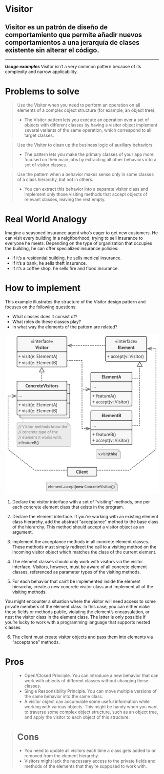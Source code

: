 # Visitor

## Visitor es un patrón de diseño de comportamiento que permite añadir nuevos comportamientos a una jerarquía de clases existente sin alterar el código.

---

**_Usage examples_** Visitor isn’t a very common pattern because of its complexity and
narrow applicability.

# Problems to solve

> Use the Visitor when you need to perform an operation on all elements of a complex
object structure (for example, an object tree).
>
> - The Visitor pattern lets you execute an operation over a set of objects with different
classes by having a visitor object implement several variants of the same operation, which
correspond to all target classes.

> Use the Visitor to clean up the business logic of auxiliary behaviors.
>
> - The pattern lets you make the primary classes of your app more focused on their main
jobs by extracting all other behaviors into a set of visitor classes.

> Use the pattern when a behavior makes sense only in some classes of a class hierarchy,
but not in others.
>
> - You can extract this behavior into a separate visitor class and implement only those
visiting methods that accept objects of relevant classes, leaving the rest empty.

# Real World Analogy

Imagine a seasoned insurance agent who’s eager to get new customers. He can visit every
building in a neighborhood, trying to sell insurance to everyone he meets. Depending on
the type of organization that occupies the building, he can offer specialized insurance
policies:

- If it’s a residential building, he sells medical insurance.
- If it’s a bank, he sells theft insurance.
- If it’s a coffee shop, he sells fire and flood insurance.

# How to implement

This example illustrates the structure of the Visitor design pattern and focuses on the
following questions:

- What classes does it consist of?
- What roles do these classes play?
- In what way the elements of the pattern are related?

![Visitor](./Visitor.png)

1. Declare the visitor interface with a set of “visiting” methods, one per each concrete
element class that exists in the program.

2. Declare the element interface. If you’re working with an existing element class
hierarchy, add the abstract “acceptance” method to the base class of the hierarchy. This
method should accept a visitor object as an argument.

3. Implement the acceptance methods in all concrete element classes. These methods must
simply redirect the call to a visiting method on the incoming visitor object which matches
the class of the current element.

4. The element classes should only work with visitors via the visitor interface. Visitors,
however, must be aware of all concrete element classes, referenced as parameter types of
the visiting methods.

5. For each behavior that can’t be implemented inside the element hierarchy, create a new
concrete visitor class and implement all of the visiting methods.

You might encounter a situation where the visitor will need access to some private members
of the element class. In this case, you can either make these fields or methods public,
violating the element’s encapsulation, or nest the visitor class in the element class. The
latter is only possible if you’re lucky to work with a programming language that supports
nested classes.

6. The client must create visitor objects and pass them into elements via “acceptance”
methods.

# Pros

> - Open/Closed Principle. You can introduce a new behavior that can work with objects of
different classes without changing these classes.
> - Single Responsibility Principle. You can move multiple versions of the same behavior
into the same class.
> - A visitor object can accumulate some useful information while working with various
objects. This might be handy when you want to traverse some complex object structure, such
as an object tree, and apply the visitor to each object of this structure.

> # Cons
>
> - You need to update all visitors each time a class gets added to or removed from the
element hierarchy.
> - Visitors might lack the necessary access to the private fields and methods of the
elements that they’re supposed to work with.
